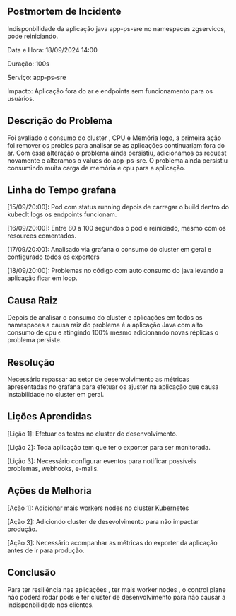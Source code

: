 ## Postmortem de Incidente

Indisponbilidade da aplicação java app-ps-sre no namespaces zgservicos, pode reiniciando.

Data e Hora: 18/09/2024 14:00

Duração: 100s

Serviço: app-ps-sre

Impacto: Aplicação fora do ar e endpoints sem funcionamento para os usuários.

## Descrição do Problema
Foi avaliado o consumo do cluster , CPU e Memória logo, a primeira ação foi remover os probles para analisar se as aplicações continuariam fora do ar. Com essa alteração o problema ainda persistiu, adicionamos os request novamente e alteramos o values do app-ps-sre. O problema ainda persistiu consumindo muita carga de memória e cpu para a aplicação.

## Linha do Tempo grafana

[15/09/20:00]: Pod com status running depois de carregar o build dentro do kubeclt logs os endpoints funcionam.

[16/09/20:00]: Entre 80 a 100 segundos o pod é reiniciado, mesmo com os resources comentados.

[17/09/20:00]: Analisado via grafana o consumo do cluster em geral e configurado todos os exporters

[18/09/20:00]: Problemas no código com auto consumo do java levando a aplicação ficar em loop.

## Causa Raiz

Depois de analisar o consumo do cluster e aplicações em todos os namespaces a causa raiz do problema é a aplicação Java com alto consumo de cpu e atingindo 100% mesmo adicionando novas réplicas o problema persiste.

## Resolução

Necessário repassar ao setor de desenvolvimento as métricas apresentadas no grafana para efetuar os ajuster na aplicação que causa instabilidade no cluster em geral.

## Lições Aprendidas
[Lição 1]: Efetuar os testes no cluster de desenvolvimento.

[Lição 2]: Toda aplicação tem que ter o exporter para ser monitorada.

[Lição 3]: Necessário configurar eventos para notificar possíveis problemas, webhooks, e-mails.

## Ações de Melhoria

[Ação 1]: Adicionar mais workers nodes no cluster Kubernetes

[Ação 2]: Adiciondo cluster de desevolvimento para não impactar produção.

[Ação 3]: Necessário acompanhar as métricas do exporter da aplicação antes de ir para produção.

## Conclusão

Para ter resiliência nas aplicações , ter mais worker nodes , o control plane não poderá rodar pods e ter cluster de desenvolvimento para não causar a indisponbilidade nos clientes.

